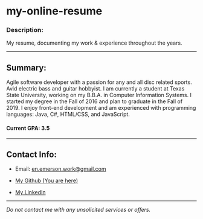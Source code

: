 # my-online-resume

### Description:

My resume, documenting my work \& experience throughout the years.

---

## Summary:

Agile software developer with a passion for any and all disc related sports. Avid electric bass and guitar hobbyist. 
I am currently a student at Texas State University, working on my B.B.A. in Computer Information Systems. 
I started my degree in the Fall of 2016 and plan to graduate in the Fall of 2019. I enjoy front\-end development and am experienced with programming languages: Java, C#, HTML/CSS, and JavaScript.

#### Current GPA: 3.5

---

## Contact Info:

* Email: en.emerson.work@gmail.com

* [My Github (You are here)](https://github.com/EnEmerson) 

* [My LinkedIn](https://www.linkedin.com/in/en-e-4088a184/)

---

*Do not contact me with any unsolicited services or offers.*





